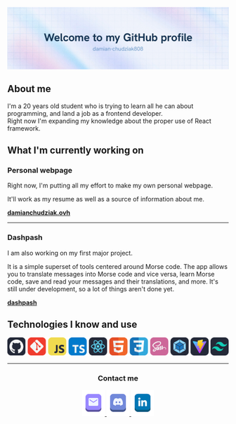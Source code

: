 <img src="banner2.png"></img>

## About me
I'm a 20 years old student who is trying to learn all he can about programming, and land a job as a frontend developer. <br/>
Right now I'm expanding my knowledge about the proper use of React framework.

## What I'm currently working on
### Personal webpage

Right now, I'm putting all my effort to make my own personal webpage. <br>

It'll work as my resume as well as a source of information about me.

[**damianchudziak.ovh**](https://damianchudziak.ovh/)

___
### Dashpash
I am also working on my first major project.

It is a simple superset of tools centered around Morse code.
The app allows you to translate messages into Morse code and vice versa, learn Morse code, save and read your messages and their translations, and more.
It's still under development, so a lot of things aren't done yet.

[**dashpash**](https://github.com/damian-chudziak808/dashpash)

## Technologies I know and use
<p align="center">
    <img src="techstack.png"></img>
</p>

___
<h3 align="center">Contact me</h3>

<p align="center">
    <a href="mailto:damian.chudziak808@gmail.com">
    <img src="email-button.png"></img>
</a>
<a href="https://discord.com/users/750971983226863666">
    <img src="discord-button.png"></img>
</a>
<a href="https://www.linkedin.com/in/damian-chudziak-501287248/">
    <img src="linked-button.png"></img>
</a>
</p>

